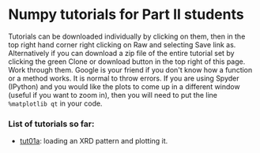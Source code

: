 # Numpy tutorials for Part II students
Tutorials can be downloaded individually by clicking on them, then in the
top right hand corner right clicking on Raw and selecting Save link as.
Alternatively if you can download a zip file of the entire tutorial set
by clicking the green Clone or download button in the top right of this
page. Work through them. Google is your friend if you don't know how a 
function or a method works. It is normal to throw errors. If you are using
Spyder (IPython) and you would like the plots to come up in a different
window (useful if you want to zoom in), then you will need to put the
line ```%matplotlib qt``` in your code.

### List of tutorials so far:
* [tut01a](../master/tut01a.py): loading an XRD pattern and plotting it.
